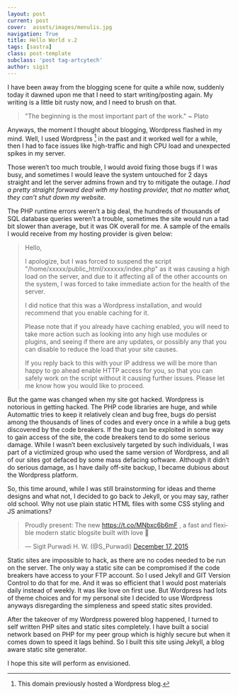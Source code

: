```yaml
---
layout: post
current: post
cover:  assets/images/menulis.jpg
navigation: True
title: Hello World v.2
tags: [sastra]
class: post-template
subclass: 'post tag-artcytech'
author: sigit
---
```


I have been away from the blogging scene for quite a while now, suddenly today it dawned upon me that I need to start writing/posting again. My writing is a little bit rusty now, and I need to brush on that.

>&quot;The beginning is the most important part of the work.&quot;
>~ Plato

Anyways, the moment I thought about blogging, Wordpress flashed in my mind. Well, I used Wordpress [^1] in the past and it worked well for a while, then I had to face issues like high-traffic and high CPU load and unexpected spikes in my server.

Those weren’t too much trouble, I would avoid fixing those bugs if I was busy, and sometimes I would leave the system untouched for 2 days straight and let the server admins frown and try to mitigate the outage. <i>I had a pretty straight forward deal with my hosting provider, that no matter what, they can’t shut down my website.</i>

The PHP runtime errors weren’t a big deal, the hundreds of thousands of SQL database queries weren’t a trouble, sometimes the site would run a tad bit slower than average, but it was OK overall for me. A sample of the emails I would receive from my hosting provider is given below:

> Hello, 
>
>I apologize, but I was forced to suspend the script "/home/xxxxx/public_html/xxxxxx/index.php" as it was causing a high load on the server, and due to it affecting all of the other accounts on the system, I was forced to take immediate action for the health of the server. 
>
>I did notice that this was a Wordpress installation, and would recommend that you enable caching for it.
>
>Please note that if you already have caching enabled, you will need to take more action such as looking into any high use modules or plugins, and seeing if there are any updates, or possibly any that you can disable to reduce the load that your site causes. 
>
>If you reply back to this with your IP address we will be more than happy to go ahead enable HTTP access for you, so that you can safely work on the script without it causing further issues. Please let me know how you would like to proceed.  
  
But the game was changed when my site got hacked. Wordpress is notorious in getting hacked. The PHP code libraries are huge, and while Automattic tries to keep it relatively clean and bug free, bugs do persist among the thousands of lines of codes and every once in a while a bug gets discovered by the code breakers. If the bug can be exploited in some way to gain access of the site, the code breakers tend to do some serious damage. While I wasn’t been exclusively targeted by such individuals, I was part of a victimized group who used the same version of Wordpress, and all of our sites got defaced by some mass defacing software. Although it didn’t do serious damage, as I have daily off-site backup, I became dubious about the Wordpress platform.

So, this time around, while I was still brainstorming for ideas and theme designs and what not, I decided to go back to Jekyll, or you may say, rather old school. Why not use plain static HTML files with some CSS styling and JS animations?

<blockquote class="twitter-tweet" data-lang="en"><p lang="en" dir="ltr">Proudly present: The new <a href="https://t.co/MNbxc6b6mF">https://t.co/MNbxc6b6mF</a> , a fast and flexible modern static blogsite built with love 💖</p>&mdash; Sigit Purwadi H. W. (@S_Purwadi) <a href="https://twitter.com/S_Purwadi/status/677392010395836420">December 17, 2015</a></blockquote>
<script async src="//platform.twitter.com/widgets.js" charset="utf-8"></script>

Static sites are impossible to hack, as there are no codes needed to be run on the server. The only way a static site can be compromised if the code breakers have access to your FTP account. So I used Jekyll and GIT Version Control to do that for me. And it was so efficient that I would post materials daily instead of weekly. It was like love on first use. But Wordpress had lots of theme choices and for my personal site I decided to use Wordpress anyways disregarding the simpleness and speed static sites provided.

After the takeover of my Wordpress powered blog happened, I turned to self written PHP sites and static sites completely. I have built a social network based on PHP for my peer group which is highly secure but when it comes down to speed it lags behind. So I built this site using Jekyll, a blog aware static site generator.

I hope this site will perform as envisioned.

[^1]: This domain previously hosted a Wordpress blog.
